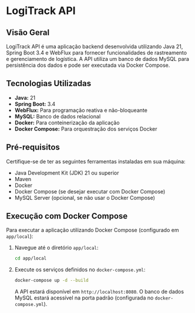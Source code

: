 # LogiTrack API

## Visão Geral

LogiTrack API é uma aplicação backend desenvolvida utilizando Java 21, Spring Boot 3.4 e WebFlux para fornecer funcionalidades de rastreamento e gerenciamento de logística. A API utiliza um banco de dados MySQL para persistência dos dados e pode ser executada via Docker Compose.

## Tecnologias Utilizadas

* **Java:** 21
* **Spring Boot:** 3.4
* **WebFlux:** Para programação reativa e não-bloqueante
* **MySQL:** Banco de dados relacional
* **Docker:** Para conteinerização da aplicação
* **Docker Compose:** Para orquestração dos serviços Docker

## Pré-requisitos

Certifique-se de ter as seguintes ferramentas instaladas em sua máquina:

* Java Development Kit (JDK) 21 ou superior
* Maven
* Docker
* Docker Compose (se desejar executar com Docker Compose)
* MySQL Server (opcional, se não usar o Docker Compose)

## Execução com Docker Compose

Para executar a aplicação utilizando Docker Compose (configurado em `app/local`):

1.  Navegue até o diretório `app/local`:
    ```bash
    cd app/local
    ```
2.  Execute os serviços definidos no `docker-compose.yml`:
    ```bash
    docker-compose up -d --build
    ```
    A API estará disponível em `http://localhost:8080`. O banco de dados MySQL estará acessível na porta padrão (configurada no `docker-compose.yml`).